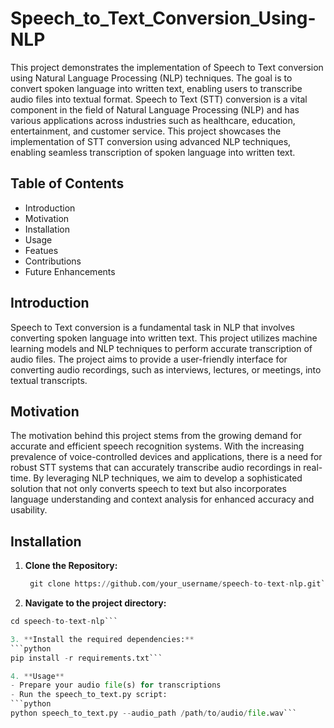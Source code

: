 # Speech_to_Text_Conversion_Using-NLP
This project demonstrates the implementation of Speech to Text conversion using Natural Language Processing (NLP) techniques. The goal is to convert spoken language into written text, enabling users to transcribe audio files into textual format.
Speech to Text (STT) conversion is a vital component in the field of Natural Language Processing (NLP) and has various applications across industries such as healthcare, education, entertainment, and customer service. This project showcases the implementation of STT conversion using advanced NLP techniques, enabling seamless transcription of spoken language into written text.
## Table of Contents
- Introduction
- Motivation
- Installation
- Usage
- Featues
- Contributions
- Future Enhancements
## Introduction
Speech to Text conversion is a fundamental task in NLP that involves converting spoken language into written text. This project utilizes machine learning models and NLP techniques to perform accurate transcription of audio files. The project aims to provide a user-friendly interface for converting audio recordings, such as interviews, lectures, or meetings, into textual transcripts.
## Motivation
The motivation behind this project stems from the growing demand for accurate and efficient speech recognition systems. With the increasing prevalence of voice-controlled devices and applications, there is a need for robust STT systems that can accurately transcribe audio recordings in real-time. By leveraging NLP techniques, we aim to develop a sophisticated solution that not only converts speech to text but also incorporates language understanding and context analysis for enhanced accuracy and usability.
## Installation
1. **Clone the Repository:**
    ```python
     git clone https://github.com/your_username/speech-to-text-nlp.git```

2. **Navigate to the project directory:**
```python
cd speech-to-text-nlp```

3. **Install the required dependencies:**
```python
pip install -r requirements.txt```

4. **Usage**
- Prepare your audio file(s) for transcriptions
- Run the speech_to_text.py script:
```python
python speech_to_text.py --audio_path /path/to/audio/file.wav```







